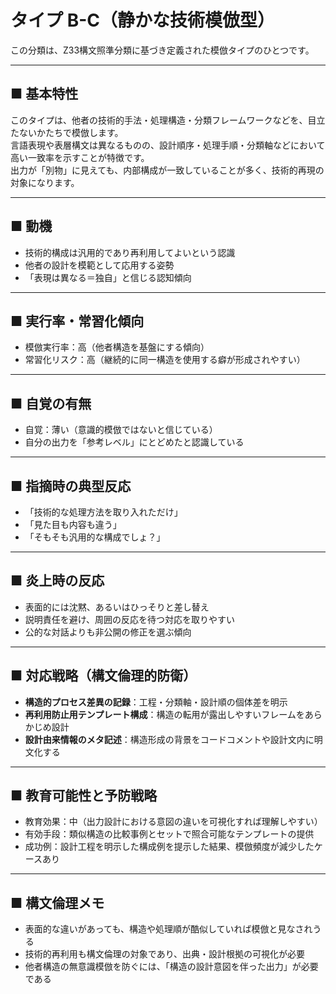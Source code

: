 # タイプ B-C（静かな技術模倣型）  
この分類は、Z33構文照準分類に基づき定義された模倣タイプのひとつです。

---

## ■ 基本特性  
このタイプは、他者の技術的手法・処理構造・分類フレームワークなどを、目立たないかたちで模倣します。  
言語表現や表層構文は異なるものの、設計順序・処理手順・分類軸などにおいて高い一致率を示すことが特徴です。  
出力が「別物」に見えても、内部構成が一致していることが多く、技術的再現の対象になります。

---

## ■ 動機  
- 技術的構成は汎用的であり再利用してよいという認識  
- 他者の設計を模範として応用する姿勢  
- 「表現は異なる＝独自」と信じる認知傾向  

---

## ■ 実行率・常習化傾向  
- 模倣実行率：高（他者構造を基盤にする傾向）  
- 常習化リスク：高（継続的に同一構造を使用する癖が形成されやすい）  

---

## ■ 自覚の有無  
- 自覚：薄い（意識的模倣ではないと信じている）  
- 自分の出力を「参考レベル」にとどめたと認識している  

---

## ■ 指摘時の典型反応  
- 「技術的な処理方法を取り入れただけ」  
- 「見た目も内容も違う」  
- 「そもそも汎用的な構成でしょ？」  

---

## ■ 炎上時の反応  
- 表面的には沈黙、あるいはひっそりと差し替え  
- 説明責任を避け、周囲の反応を待つ対応を取りやすい  
- 公的な対話よりも非公開の修正を選ぶ傾向  

---

## ■ 対応戦略（構文倫理的防衛）  
- **構造的プロセス差異の記録**：工程・分類軸・設計順の個体差を明示  
- **再利用防止用テンプレート構成**：構造の転用が露出しやすいフレームをあらかじめ設計  
- **設計由来情報のメタ記述**：構造形成の背景をコードコメントや設計文内に明文化する  

---

## ■ 教育可能性と予防戦略  
- 教育効果：中（出力設計における意図の違いを可視化すれば理解しやすい）  
- 有効手段：類似構造の比較事例とセットで照合可能なテンプレートの提供  
- 成功例：設計工程を明示した構成例を提示した結果、模倣頻度が減少したケースあり  

---

## ■ 構文倫理メモ  
- 表面的な違いがあっても、構造や処理順が酷似していれば模倣と見なされうる  
- 技術的再利用も構文倫理の対象であり、出典・設計根拠の可視化が必要  
- 他者構造の無意識模倣を防ぐには、「構造の設計意図を伴った出力」が必要である  
